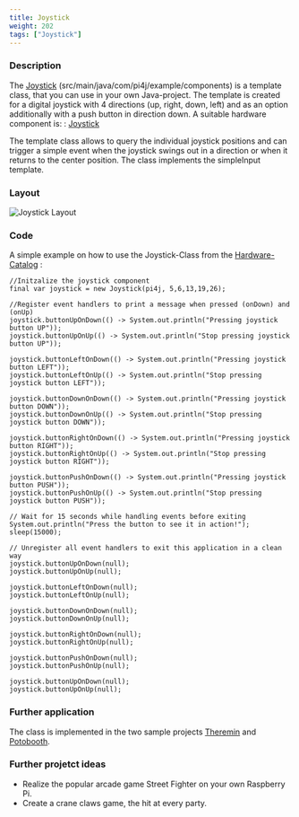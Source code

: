 ```yaml
---
title: Joystick
weight: 202
tags: ["Joystick"]
---
```

### Description
The [Joystick](https://github.com/Pi4J/pi4j-example-components/tree/Dev-Arcade/src/main/java/com/pi4j/example/components) (src/main/java/com/pi4j/example/components) is a template class, that you can use in your own Java-project.
The template is created for a digital joystick with 4 directions (up, right, down, left) and as an option additionally with a push button in direction down.
A suitable hardware component is: : [Joystick](https://www.reichelt.com/ch/de/entwicklerboards-arcade-knopf-joystick-kit-debo-arcade-kit-p256436.html?PROVID=2808&gclid=CjwKCAiAgvKQBhBbEiwAaPQw3MO3WLBqcT6DHMUkYO6i48psAwyXVe3VInKECFcebdgTe-iKTppDCxoC_uEQAvD_BwE)

The template class allows to query the individual joystick positions and can trigger a simple event when the joystick swings out in a direction or when it returns to the center position.
The class implements the simpleInput template.

### Layout
![Joystick Layout](/assets/documentation/device-examples/Layout-Joystick.png)

### Code
A simple example on how to use the Joystick-Class from the [Hardware-Catalog](https://github.com/Pi4J/pi4j-example-components) :
```
//Initzalize the joystick component
final var joystick = new Joystick(pi4j, 5,6,13,19,26);

//Register event handlers to print a message when pressed (onDown) and (onUp)
joystick.buttonUpOnDown(() -> System.out.println("Pressing joystick button UP"));
joystick.buttonUpOnUp(() -> System.out.println("Stop pressing joystick button UP"));

joystick.buttonLeftOnDown(() -> System.out.println("Pressing joystick button LEFT"));
joystick.buttonLeftOnUp(() -> System.out.println("Stop pressing joystick button LEFT"));

joystick.buttonDownOnDown(() -> System.out.println("Pressing joystick button DOWN"));
joystick.buttonDownOnUp(() -> System.out.println("Stop pressing joystick button DOWN"));

joystick.buttonRightOnDown(() -> System.out.println("Pressing joystick button RIGHT"));
joystick.buttonRightOnUp(() -> System.out.println("Stop pressing joystick button RIGHT"));

joystick.buttonPushOnDown(() -> System.out.println("Pressing joystick button PUSH"));
joystick.buttonPushOnUp(() -> System.out.println("Stop pressing joystick button PUSH"));

// Wait for 15 seconds while handling events before exiting
System.out.println("Press the button to see it in action!");
sleep(15000);

// Unregister all event handlers to exit this application in a clean way
joystick.buttonUpOnDown(null);
joystick.buttonUpOnUp(null);

joystick.buttonLeftOnDown(null);
joystick.buttonLeftOnUp(null);

joystick.buttonDownOnDown(null);
joystick.buttonDownOnUp(null);

joystick.buttonRightOnDown(null);
joystick.buttonRightOnUp(null);

joystick.buttonPushOnDown(null);
joystick.buttonPushOnUp(null);

joystick.buttonUpOnDown(null);
joystick.buttonUpOnUp(null);
```

### Further application
The class is implemented in the two sample projects [Theremin](https://github.com/DieterHolz/RaspPiTheremin) and [Potobooth](https://github.com/DieterHolz/PhotoBooth).

### Further projetct ideas

- Realize the popular arcade game Street Fighter on your own Raspberry Pi.
- Create a crane claws game, the hit at every party.